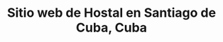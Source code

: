 ---
title: "Sitio web de Hostal en Santiago de Cuba, Cuba"
link: "https://hostal.mydan.cu/"
github: ""
image:
  src: "/projects/hostal.webp"
  alt: "Captura de pantalla del proyecto de un Hostal en Santiago de Cuba, Cuba"
tags: ["Python", "Django", "Bootstrap", "SEO"]
description: "Desarrollé un sitio web moderno y atractivo para un hostal en Santiago de Cuba. Este proyecto permite a los visitantes explorar las habitaciones y servicios del hostal, consultar tarifas y realizar reservas en línea de manera fácil y rápida. La plataforma fue optimizada para SEO y diseñada para ser completamente responsiva, garantizando una experiencia de usuario agradable tanto en dispositivos móviles como en escritorio."
---
